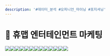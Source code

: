 ```yaml
---
description: '#데이터_분석 #오피니언_마이닝 #포지셔닝'
---
```


# 👥 휴맵 엔터테인먼트 마케팅

![](<../../../../../.gitbook/assets/Untitled (1).png>)![](<../../../../../.gitbook/assets/Untitled 1 (1).png>)![](<../../../../../.gitbook/assets/Untitled 2.png>)![](<../../../../../.gitbook/assets/Untitled 3 (3).png>)![](<../../../../../.gitbook/assets/Untitled 4 (2).png>)![](<../../../../../.gitbook/assets/Untitled 5.png>)![](<../../../../../.gitbook/assets/Untitled 6 (5).png>)![](<../../../../../.gitbook/assets/Untitled 7 (4).png>)![](<../../../../../.gitbook/assets/Untitled 8 (4).png>)![](<../../../../../.gitbook/assets/Untitled 9 (5).png>)![](<../../../../../.gitbook/assets/Untitled 10 (6).png>)![](<../../../../../.gitbook/assets/Untitled 11 (5).png>)![](<../../../../../.gitbook/assets/Untitled 12 (6).png>)
